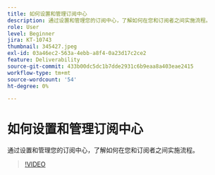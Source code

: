 ```yaml
---
title: 如何设置和管理订阅中心
description: 通过设置和管理您的订阅中心，了解如何在您和订阅者之间实施流程。
role: User
level: Beginner
jira: KT-10743
thumbnail: 345427.jpeg
exl-id: 03a46ec2-563a-4ebb-a8f4-0a23d17c2ce2
feature: Deliverability
source-git-commit: 433b00dc5dc1b7dde2931c6b9eaa8a403eae2415
workflow-type: tm+mt
source-wordcount: '54'
ht-degree: 0%

---
```


# 如何设置和管理订阅中心

通过设置和管理您的订阅中心，了解如何在您和订阅者之间实施流程。

>[!VIDEO](https://video.tv.adobe.com/v/345427/?quality=12&learn=on)
